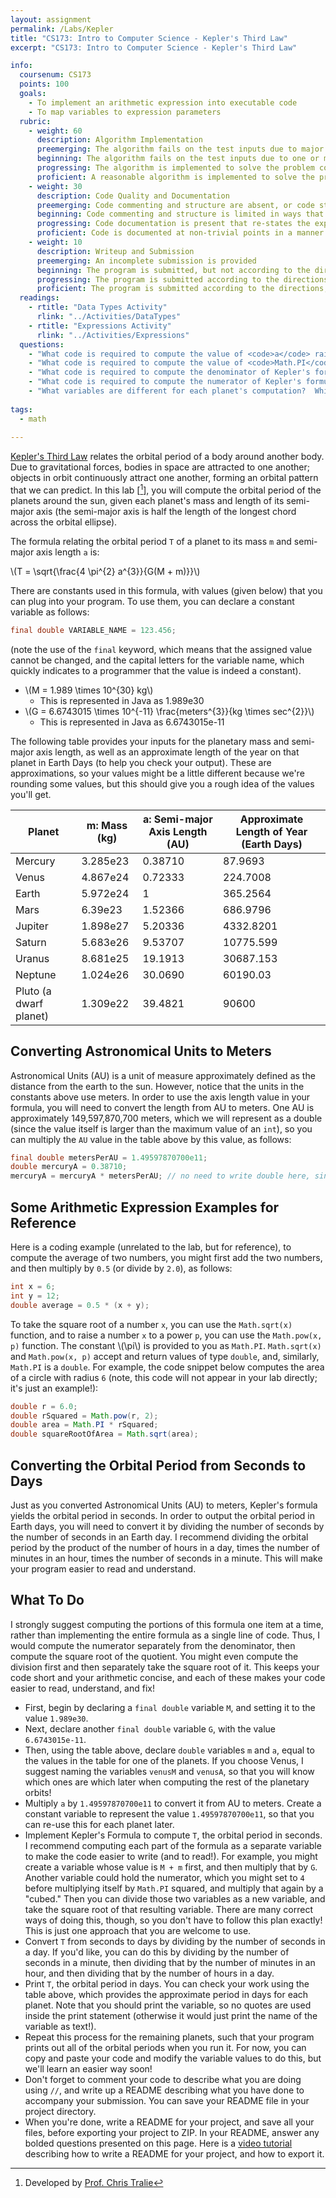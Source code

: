 ```yaml
---
layout: assignment
permalink: /Labs/Kepler
title: "CS173: Intro to Computer Science - Kepler's Third Law"
excerpt: "CS173: Intro to Computer Science - Kepler's Third Law"

info:
  coursenum: CS173
  points: 100
  goals:
    - To implement an arithmetic expression into executable code
    - To map variables to expression parameters
  rubric:
    - weight: 60
      description: Algorithm Implementation
      preemerging: The algorithm fails on the test inputs due to major issues, or the program fails to compile and/or run
      beginning: The algorithm fails on the test inputs due to one or more minor issues
      progressing: The algorithm is implemented to solve the problem correctly according to given test inputs, but would fail if executed in a general case due to a minor issue or omission in the algorithm design or implementation
      proficient: A reasonable algorithm is implemented to solve the problem which correctly solves the problem according to the given test inputs, and would be reasonably expected to solve the problem in the general case
    - weight: 30
      description: Code Quality and Documentation
      preemerging: Code commenting and structure are absent, or code structure departs significantly from best practice, and/or the code departs significantly from the style guide
      beginning: Code commenting and structure is limited in ways that reduce the readability of the program, and/or there are minor departures from the style guide
      progressing: Code documentation is present that re-states the explicit code definitions, and/or code is written that mostly adheres to the style guide
      proficient: Code is documented at non-trivial points in a manner that enhances the readability of the program, and code is written according to the style guide
    - weight: 10
      description: Writeup and Submission
      preemerging: An incomplete submission is provided
      beginning: The program is submitted, but not according to the directions in one or more ways (for example, because it is lacking a readme writeup or missing answers to written questions)
      progressing: The program is submitted according to the directions with a minor omission or correction needed, including a readme writeup describing the solution and answering nearly all questions posed in the instructions
      proficient: The program is submitted according to the directions, including a readme writeup describing the solution and answering all questions posed in the instructions
  readings:
    - rtitle: "Data Types Activity"
      rlink: "../Activities/DataTypes"
    - rtitle: "Expressions Activity"
      rlink: "../Activities/Expressions"      
  questions:
    - "What code is required to compute the value of <code>a</code> raised to the power of 3?"
    - "What code is required to compute the value of <code>Math.PI</code> raised to the power of 2?"
    - "What code is required to compute the denominator of Kepler's formula?"
    - "What code is required to compute the numerator of Kepler's formula?"
    - "What variables are different for each planet's computation?  Which variables are re-used for all planets?"
    
tags:
  - math
  
---
```


[Kepler's Third Law](https://en.wikipedia.org/wiki/Kepler's_laws_of_planetary_motion#Third_law_of_Kepler) relates the orbital period of a body around another body.  Due to gravitational forces, bodies in space are attracted to one another; objects in orbit continuously attract one another, forming an orbital pattern that we can predict.   In this lab \[[^1]\], you will compute the orbital period of the planets around the sun, given each planet's mass and length of its semi-major axis (the semi-major axis is half the length of the longest chord across the orbital ellipse).

The formula relating the orbital period `T` of a planet to its mass `m` and semi-major axis length `a` is:

<span>\\(T = \sqrt{\frac{4 \pi^{2} a^{3}}{G(M + m)}}\\)</span>

There are constants used in this formula, with values (given below) that you can plug into your program.  To use them, you can declare a constant variable as follows:

```java
final double VARIABLE_NAME = 123.456;
```

(note the use of the `final` keyword, which means that the assigned value cannot be changed, and the capital letters for the variable name, which quickly indicates to a programmer that the value is indeed a constant).

* <span>\\(M = 1.989 \times 10^{30} kg\\)</span> 
    * This is represented in Java as 1.989e30
* <span>\\(G = 6.6743015 \times 10^{-11} \frac{meters^{3}}{kg \times sec^{2}}\\)</span> 
    * This is represented in Java as 6.6743015e-11

The following table provides your inputs for the planetary mass and semi-major axis length, as well as an approximate length of the year on that planet in Earth Days (to help you check your output).  These are approximations, so your values might be a little different because we're rounding some values, but this should give you a rough idea of the values you'll get.

| Planet | m: Mass (kg) | a: Semi-major Axis Length (AU) | Approximate Length of Year (Earth Days) |
|-|-|-|-|
| Mercury | 3.285e23 | 0.38710 | 87.9693 |
| Venus | 4.867e24 | 0.72333 | 224.7008 |
| Earth | 5.972e24 | 1 | 365.2564 |
| Mars | 6.39e23 | 1.52366 | 686.9796 |
| Jupiter | 1.898e27 | 5.20336 | 4332.8201 |
| Saturn | 5.683e26 | 9.53707 | 10775.599 |
| Uranus | 8.681e25 | 19.1913 | 30687.153 |
| Neptune | 1.024e26 | 30.0690 | 60190.03 |
| Pluto  (a dwarf planet) | 1.309e22 | 39.4821 | 90600 |

## Converting Astronomical Units to Meters
Astronomical Units (AU) is a unit of measure approximately defined as the distance from the earth to the sun.  However, notice that the units in the constants above use meters.  In order to use the axis length value in your formula, you will need to convert the length from AU to meters.  One AU is approximately 149,597,870,700 meters, which we will represent as a double (since the value itself is larger than the maximum value of an `int`), so you can multiply the `AU` value in the table above by this value, as follows:

```java
final double metersPerAU = 1.49597870700e11;
double mercuryA = 0.38710;
mercuryA = mercuryA * metersPerAU; // no need to write double here, since we've already declared mercuryA as a double above!
```

## Some Arithmetic Expression Examples for Reference
Here is a coding example (unrelated to the lab, but for reference), to compute the average of two numbers, you might first add the two numbers, and then multiply by `0.5` (or divide by `2.0`), as follows:

```java
int x = 6;
int y = 12;
double average = 0.5 * (x + y);

```

To take the square root of a number `x`, you can use the `Math.sqrt(x)` function, and to raise a number `x` to a power `p`, you can use the `Math.pow(x, p)` function.  The constant <span>\\(\pi\\)</span> is provided to you as `Math.PI`.  `Math.sqrt(x)` and `Math.pow(x, p)` accept and return values of type `double`, and, similarly, `Math.PI` is a `double`.  For example, the code snippet below computes the area of a circle with radius `6` (note, this code will not appear in your lab directly; it's just an example!):

```java
double r = 6.0;
double rSquared = Math.pow(r, 2);
double area = Math.PI * rSquared;
double squareRootOfArea = Math.sqrt(area);
```

## Converting the Orbital Period from Seconds to Days
Just as you converted Astronomical Units (AU) to meters, Kepler's formula yields the orbital period in seconds.  In order to output the orbital period in Earth days, you will need to convert it by dividing the number of seconds by the number of seconds in an Earth day.  I recommend dividing the orbital period by the product of the number of hours in a day, times the number of minutes in an hour, times the number of seconds in a minute.  This will make your program easier to read and understand.

## What To Do
I strongly suggest computing the portions of this formula one item at a time, rather than implementing the entire formula as a single line of code.  Thus, I would compute the numerator separately from the denominator, then compute the square root of the quotient.  You might even compute the division first and then separately take the square root of it.  This keeps your code short and your arithmetic concise, and each of these makes your code easier to read, understand, and fix!

* First, begin by declaring a `final double` variable `M`, and setting it to the value `1.989e30`.
* Next, declare another `final double` variable `G`, with the value `6.6743015e-11`.
* Then, using the table above, declare `double` variables `m` and `a`, equal to the values in the table for one of the planets.  If you choose Venus, I suggest naming the variables `venusM` and `venusA`, so that you will know which ones are which later when computing the rest of the planetary orbits!
* Multiply `a` by `1.49597870700e11` to convert it from AU to meters.  Create a constant variable to represent the value `1.49597870700e11`, so that you can re-use this for each planet later.
* Implement Kepler's Formula to compute `T`, the orbital period in seconds.  I recommend computing each part of the formula as a separate variable to make the code easier to write (and to read!).  For example, you might create a variable whose value is `M + m` first, and then multiply that by `G`.  Another variable could hold the numerator, which you might set to `4` before multiplying itself by `Math.PI` squared, and multiply that again by a "cubed."  Then you can divide those two variables as a new variable, and take the square root of that resulting variable.  There are many correct ways of doing this, though, so you don't have to follow this plan exactly!  This is just one approach that you are welcome to use.
* Convert `T` from seconds to days by dividing by the number of seconds in a day.  If you'd like, you can do this by dividing by the number of seconds in a minute, then dividing that by the number of minutes in an hour, and then dividing that by the number of hours in a day.
* Print `T`, the orbital period in days.  You can check your work using the table above, which provides the approximate period in days for each planet.  Note that you should print the variable, so no quotes are used inside the print statement (otherwise it would just print the name of the variable as text!).
* Repeat this process for the remaining planets, such that your program prints out all of the orbital periods when you run it.  For now, you can copy and paste your code and modify the variable values to do this, but we'll learn an easier way soon!
* Don't forget to comment your code to describe what you are doing using `//`, and write up a README describing what you have done to accompany your submission.  You can save your README file in your project directory.  
* When you're done, write a README for your project, and save all your files, before exporting your project to ZIP.  In your README, answer any bolded questions presented on this page.  Here is a [video tutorial](../Modules/IDE/Module2) describing how to write a README for your project, and how to export it.  

[^1]: Developed by [Prof. Chris Tralie](https://www.ursinus.edu/live/profiles/4502-christopher-j-tralie)

